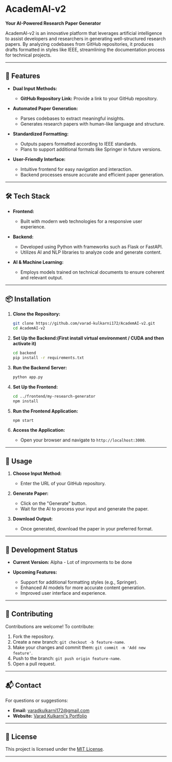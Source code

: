 # AcademAI-v2

**Your AI-Powered Research Paper Generator**

AcademAI-v2 is an innovative platform that leverages artificial intelligence to assist developers and researchers in generating well-structured research papers. By analyzing codebases from GitHub repositories, it produces drafts formatted in styles like IEEE, streamlining the documentation process for technical projects.

---

## 🚀 Features

* **Dual Input Methods:**

  * **GitHub Repository Link:** Provide a link to your GitHub repository.

* **Automated Paper Generation:**

  * Parses codebases to extract meaningful insights.
  * Generates research papers with human-like language and structure.

* **Standardized Formatting:**

  * Outputs papers formatted according to IEEE standards.
  * Plans to support additional formats like Springer in future versions.

* **User-Friendly Interface:**

  * Intuitive frontend for easy navigation and interaction.
  * Backend processes ensure accurate and efficient paper generation.

---

## 🛠️ Tech Stack

* **Frontend:**

  * Built with modern web technologies for a responsive user experience.

* **Backend:**

  * Developed using Python with frameworks such as Flask or FastAPI.
  * Utilizes AI and NLP libraries to analyze code and generate content.

* **AI & Machine Learning:**

  * Employs models trained on technical documents to ensure coherent and relevant output.

---

## 📦 Installation

1. **Clone the Repository:**

   ```bash
   git clone https://github.com/varad-kulkarni172/AcademAI-v2.git
   cd AcademAI-v2
   ```

2. **Set Up the Backend:(First install virtual environment / CUDA and then activate it)**

   ```bash
   cd backend
   pip install -r requirements.txt
   ```
  
3. **Run the Backend Server:**

   ```bash
   python app.py
   ```

4. **Set Up the Frontend:**

   ```bash
   cd ../frontend/my-research-generator
   npm install
   ```

5. **Run the Frontend Application:**

   ```bash
   npm start
   ```

6. **Access the Application:**

   * Open your browser and navigate to `http://localhost:3000`.

---

## 📄 Usage

1. **Choose Input Method:**

   * Enter the URL of your GitHub repository.

2. **Generate Paper:**

   * Click on the "Generate" button.
   * Wait for the AI to process your input and generate the paper.

3. **Download Output:**

   * Once generated, download the paper in your preferred format.

---

## 🧪 Development Status

* **Current Version:** Alpha - Lot of improvments to be done
* **Upcoming Features:**

  * Support for additional formatting styles (e.g., Springer).
  * Enhanced AI models for more accurate content generation.
  * Improved user interface and experience.

---

## 🤝 Contributing

Contributions are welcome! To contribute:

1. Fork the repository.
2. Create a new branch: `git checkout -b feature-name`.
3. Make your changes and commit them: `git commit -m 'Add new feature'`.
4. Push to the branch: `git push origin feature-name`.
5. Open a pull request.

---

## 📬 Contact

For questions or suggestions:

* **Email:** [varadkulkarni172@gmail.com](mailto:varadkulkarni172@gmail.com)
* **Website:** [Varad Kulkarni's Portfolio](https://varad-kulkarni-website.vercel.app/)

---

## 📄 License

This project is licensed under the [MIT License](LICENSE).

---
